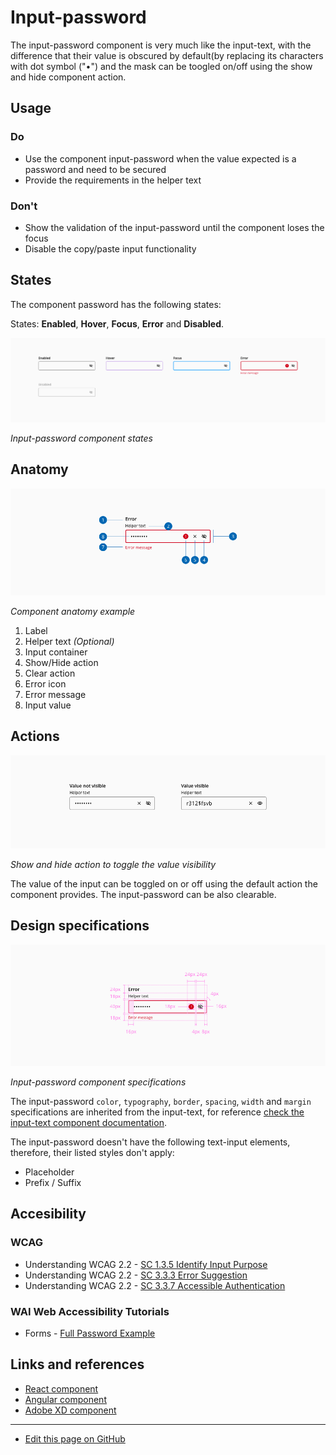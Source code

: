 # Input-password

The input-password component is very much like the input-text, with the difference that their value is obscured by default(by replacing its characters with dot symbol ("•") and the mask can be toogled on/off using the show and hide component action.

## Usage

### Do

* Use the component input-password when the value expected is a password and need to be secured
* Provide the requirements in the helper text

### Don't

* Show the validation of the input-password until the component loses the focus
* Disable the copy/paste input functionality

## States

The component password has the following states:

States: **Enabled**, **Hover**, **Focus**, **Error** and **Disabled**.

![Input-password component states](images/password_states.png)

_Input-password component states_

## Anatomy

![Component anatomy example](images/password_anatomy.png)

_Component anatomy example_

1. Label
2. Helper text _(Optional)_
3. Input container
4. Show/Hide action
5. Clear action
6. Error icon
7. Error message
8. Input value

## Actions

![Show and hide action to toggle the value visibility](images/password_actions.png)

_Show and hide action to toggle the value visibility_

The value of the input can be toggled on or off using the default action the component provides. The input-password can be also clearable.

## Design specifications

![Input-password component specifications](images/password_specs.png)

_Input-password component specifications_

The input-password `color`, `typography`, `border`, `spacing`, `width` and `margin` specifications are inherited from the input-text, for reference [check the input-text component documentation](). 

The input-password doesn't have the following text-input elements, therefore, their listed styles don't apply:

* Placeholder
* Prefix / Suffix


## Accesibility

### WCAG 

* Understanding WCAG 2.2 - [SC 1.3.5 Identify Input Purpose](https://www.w3.org/WAI/WCAG22/Understanding/identify-input-purpose.html)
* Understanding WCAG 2.2 - [SC 3.3.3 Error Suggestion](https://www.w3.org/WAI/WCAG22/Understanding/error-suggestion)
* Understanding WCAG 2.2 - [SC 3.3.7 Accessible Authentication](https://www.w3.org/WAI/WCAG22/Understanding/accessible-authentication)


### WAI Web Accessibility Tutorials

* Forms - [Full Password Example](https://www.w3.org/WAI/tutorials/forms/examples/password/)


## Links and references

* [React component](https://developer.dxc.com/tools/react/next/#/components/passwordInput)
* [Angular component](https://developer.dxc.com/tools/angular/next/#/components/passwordInput)
* [Adobe XD component](https://xd.adobe.com/view/9e81c000-7d20-4531-a6cd-8da5f4de876e-cbd2/)


____________________________________________________________

* [Edit this page on GitHub](https://github.com/dxc-technology/halstack-style-guide/blob/master/guidelines/components/password-input/README.md)

